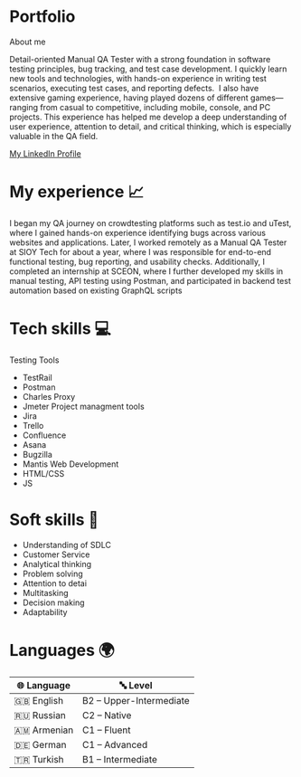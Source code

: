 # Portfolio

About me

Detail-oriented Manual QA Tester with a strong  foundation in software testing principles, bug tracking, and test case development. I quickly 
learn new tools and technologies, with hands-on experience in writing test scenarios, executing 
test cases, and reporting defects.  I also have extensive gaming experience, having 
played dozens of different games—ranging from casual to competitive, including mobile, console, 
and PC projects. This experience has helped me develop a deep understanding of user 
experience, attention to detail, and critical thinking, which is especially valuable in the QA field.

[My LinkedIn Profile](https://www.linkedin.com/in/andranik-hambartsumyan/)

# My experience 📈

I began my QA journey on crowdtesting platforms such as test.io and uTest, where I gained hands-on experience identifying bugs across various websites and applications.
Later, I worked remotely as a Manual QA Tester at SIOY Tech for about a year, where I was responsible for end-to-end functional testing, bug reporting, and usability checks.
Additionally, I completed an internship at SCEON, where I further developed my skills in manual testing, API testing using Postman, and participated in backend test automation based on existing GraphQL scripts

# Tech skills 💻

 Testing Tools
  - TestRail
  - Postman
  - Charles Proxy
  - Jmeter
 Project managment tools
  - Jira
  - Trello
  - Confluence
  - Asana
  - Bugzilla
  - Mantis
 Web Development
  - HTML/CSS
  - JS

# Soft skills 🚀
 - Understanding of SDLC
 - Customer Service
 - Analytical thinking
 - Problem solving
 - Attention to detai
 - Multitasking
 - Decision making
 - Adaptability

# Languages 🌍
| 🌐 Language | 🔤 Level                  |
|------------|---------------------------|
| 🇬🇧 English | B2 – Upper-Intermediate   |
| 🇷🇺 Russian | C2 – Native               |
| 🇦🇲 Armenian | C1 – Fluent               |
| 🇩🇪 German  | C1 – Advanced             |
| 🇹🇷 Turkish | B1 – Intermediate         |
